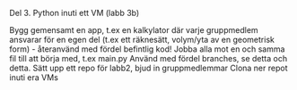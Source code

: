 Del 3. Python inuti ett VM (labb 3b)

Bygg gemensamt en app, t.ex en kalkylator där varje gruppmedlem ansvarar för en egen del (t.ex ett räknesätt, volym/yta av en geometrisk form) - återanvänd med fördel befintlig kod!
Jobba alla mot en och samma fil till att börja med, t.ex main.py
Använd med fördel branches, se detta och detta.
Sätt upp ett repo för labb2, bjud in gruppmedlemmar
Clona ner repot inuti era VMs
